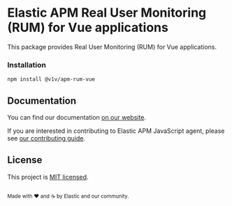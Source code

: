 # Elastic APM Real User Monitoring (RUM) for Vue applications

This package provides Real User Monitoring (RUM) for Vue applications.

### Installation

```
npm install @v1v/apm-rum-vue
```

## Documentation
You can find our documentation [on our website](https://www.elastic.co/guide/en/apm/agent/rum-js/current/index.html).

If you are interested in contributing to Elastic APM JavaScript agent, please see [our contributing guide](CONTRIBUTING.md).


## License
This project is [MIT licensed](LICENSE).

<sup><br>Made with ♥️ and ☕️ by Elastic and our community.</sup>
```
